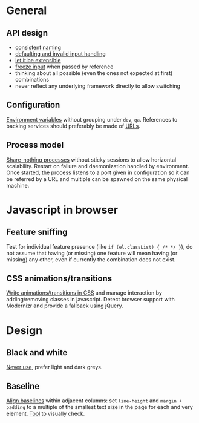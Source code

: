 # General

## API design

* [consistent naming](http://coding.smashingmagazine.com/2012/10/09/designing-javascript-apis-usability/#consistency)
* [defaulting and invalid input handling](http://coding.smashingmagazine.com/2012/10/09/designing-javascript-apis-usability/#handling-arguments)
* [let it be extensible](http://coding.smashingmagazine.com/2012/10/09/designing-javascript-apis-usability/#extensibility)
* [freeze input](http://coding.smashingmagazine.com/2012/10/09/designing-javascript-apis-usability/#the-reference-horror) when passed by reference
* thinking about all possible (even the ones not expected at first) combinations
* never reflect any underlying framework directly to allow switching

## Configuration

[Environment variables](http://www.12factor.net/config) without grouping under `dev`, `qa`. References to backing services should preferably be made of [URLs](http://www.12factor.net/backing-services).

## Process model

[Share-nothing processes](http://www.12factor.net/concurrency) without sticky sessions to allow horizontal scalability. Restart on failure and daemonization handled by environment. Once started, the process listens to a port given in configuration so it can be referred by a URL and multiple can be spawned on the same physical machine.

# Javascript in browser

## Feature sniffing

Test for individual feature presence (like `if (el.classList) { /* */ }`), do not assume that having (or missing) one feature will mean having (or missing) any other, even if currently the combination does not exist.

## CSS animations/transitions

[Write animations/transitions in CSS](http://coding.smashingmagazine.com/2012/11/19/building-relationship-between-css-javascript/) and manage interaction by adding/removing classes in javascript. Detect browser support with Modernizr and provide a fallback using jQuery.

# Design

## Black and white

[Never use](http://ianstormtaylor.com/design-tip-never-use-black/), prefer light and dark greys.

## Baseline

[Align baselines](http://coding.smashingmagazine.com/2012/12/17/css-baseline-the-good-the-bad-and-the-ugly/) within adjacent columns: set `line-height` and `margin + padding` to a multiple of the smallest text size in the page for each and very element. [Tool](https://github.com/jkeyes/baseline) to visually check.